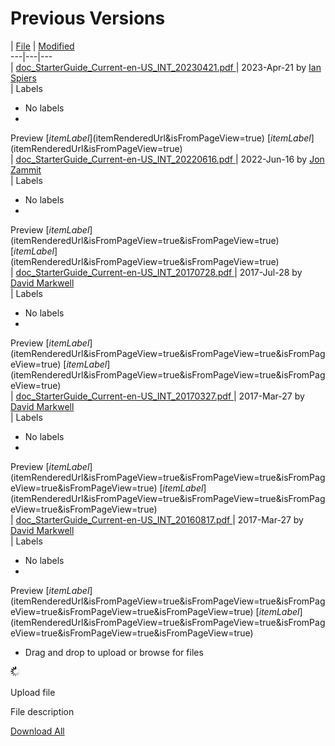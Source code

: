 # Previous Versions

  

|  [File](/display/DOCSTART/Previous+Versions?sortBy=name&sortOrder=ascending) |  [Modified](/display/DOCSTART/Previous+Versions?sortBy=date&sortOrder=ascending)  
---|---|---  
|  [ doc_StarterGuide_Current-en-US_INT_20230421.pdf ](/download/attachments/28742871/doc_StarterGuide_Current-en-US_INT_20230421.pdf?api=v2 "Download") |  2023-Apr-21 by [Ian Spiers](    /display/~ispiers
)  
|  Labels

  * No labels 
  * 
Preview [$itemLabel]($itemRenderedUrl&isFromPageView=true) [$itemLabel]($itemRenderedUrl&isFromPageView=true)  
|  [ doc_StarterGuide_Current-en-US_INT_20220616.pdf ](/download/attachments/28742871/doc_StarterGuide_Current-en-US_INT_20220616.pdf?api=v2 "Download") |  2022-Jun-16 by [Jon Zammit](    /display/~jzammit
)  
|  Labels

  * No labels 
  * 
Preview [$itemLabel]($itemRenderedUrl&isFromPageView=true&isFromPageView=true) [$itemLabel]($itemRenderedUrl&isFromPageView=true&isFromPageView=true)  
|  [ doc_StarterGuide_Current-en-US_INT_20170728.pdf ](/download/attachments/28742871/doc_StarterGuide_Current-en-US_INT_20170728.pdf?api=v2 "Download") |  2017-Jul-28 by [David Markwell](    /display/~dmarkwell
)  
|  Labels

  * No labels 
  * 
Preview [$itemLabel]($itemRenderedUrl&isFromPageView=true&isFromPageView=true&isFromPageView=true) [$itemLabel]($itemRenderedUrl&isFromPageView=true&isFromPageView=true&isFromPageView=true)  
|  [ doc_StarterGuide_Current-en-US_INT_20170327.pdf ](/download/attachments/28742871/doc_StarterGuide_Current-en-US_INT_20170327.pdf?api=v2 "Download") |  2017-Mar-27 by [David Markwell](    /display/~dmarkwell
)  
|  Labels

  * No labels 
  * 
Preview [$itemLabel]($itemRenderedUrl&isFromPageView=true&isFromPageView=true&isFromPageView=true&isFromPageView=true) [$itemLabel]($itemRenderedUrl&isFromPageView=true&isFromPageView=true&isFromPageView=true&isFromPageView=true)  
|  [ doc_StarterGuide_Current-en-US_INT_20160817.pdf ](/download/attachments/28742871/doc_StarterGuide_Current-en-US_INT_20160817.pdf?api=v2 "Download") |  2017-Mar-27 by [David Markwell](    /display/~dmarkwell
)  
|  Labels

  * No labels 
  * 
Preview [$itemLabel]($itemRenderedUrl&isFromPageView=true&isFromPageView=true&isFromPageView=true&isFromPageView=true&isFromPageView=true) [$itemLabel]($itemRenderedUrl&isFromPageView=true&isFromPageView=true&isFromPageView=true&isFromPageView=true&isFromPageView=true)  
  
* Drag and drop to upload or browse for files

<img src="images/wait.gif" alt="" title="" width="" height="">

Upload file

File description

[Download All](/pages/downloadallattachments.action?pageId=28742871 "Download all the latest versions of attachments on this page as single zip file.")
